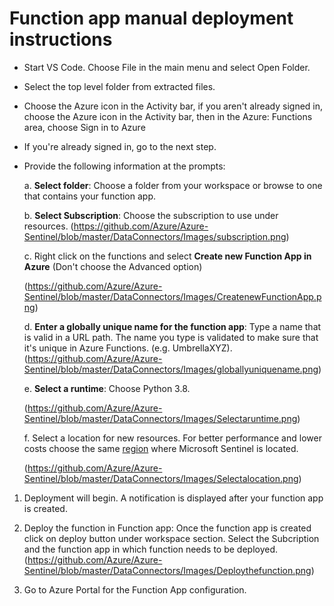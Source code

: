 # Function app manual deployment instructions 

- Start VS Code. Choose File in the main menu and select Open Folder.

- Select the top level folder from extracted files.

- Choose the Azure icon in the Activity bar, if you aren't already signed in, choose the Azure icon in the Activity bar, then in the Azure: Functions area, choose Sign in to Azure

- If you're already signed in, go to the next step.

- Provide the following information at the prompts:

	a. **Select folder**: Choose a folder from your workspace or browse to one that contains your function app.

	b. **Select Subscription**: Choose the subscription to use under resources.
	(https://github.com/Azure/Azure-Sentinel/blob/master/DataConnectors/Images/subscription.png)

	c. Right click on the functions and select **Create new Function App in Azure** (Don't choose the Advanced option)

	(https://github.com/Azure/Azure-Sentinel/blob/master/DataConnectors/Images/CreatenewFunctionApp.png)

	d. **Enter a globally unique name for the function app**: Type a name that is valid in a URL path. The name you type is validated to make sure that it's unique in Azure Functions. (e.g. UmbrellaXYZ).
	(https://github.com/Azure/Azure-Sentinel/blob/master/DataConnectors/Images/globallyuniquename.png)

	e. **Select a runtime**: Choose Python 3.8.

	(https://github.com/Azure/Azure-Sentinel/blob/master/DataConnectors/Images/Selectaruntime.png)

	f. Select a location for new resources. For better performance and lower costs choose the same [region](https://azure.microsoft.com/regions/) where Microsoft Sentinel is located.

	(https://github.com/Azure/Azure-Sentinel/blob/master/DataConnectors/Images/Selectalocation.png)

1. Deployment will begin. A notification is displayed after your function app is created.

2. Deploy the function in Function app: Once the function app is created click on deploy button under workspace section. Select the Subcription and the function app in which function needs to be deployed.
(https://github.com/Azure/Azure-Sentinel/blob/master/DataConnectors/Images/Deploythefunction.png)

3. Go to Azure Portal for the Function App configuration.